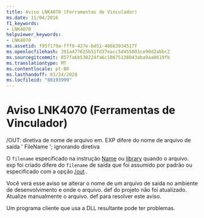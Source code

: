 ```yaml
---
title: Aviso LNK4070 (Ferramentas de Vinculador)
ms.date: 11/04/2016
f1_keywords:
- LNK4070
helpviewer_keywords:
- LNK4070
ms.assetid: f95f179a-fff9-427e-bd51-466b3934517f
ms.openlocfilehash: 391a477625b51fd37eacc5d455801ce90d2abbc2
ms.sourcegitcommit: 857fa6b530224fa6c18675138043aba9aa0619fb
ms.translationtype: MT
ms.contentlocale: pt-BR
ms.lasthandoff: 03/24/2020
ms.locfileid: "80193999"
---
```

# <a name="linker-tools-warning-lnk4070"></a>Aviso LNK4070 (Ferramentas de Vinculador)

/OUT: diretiva de nome de arquivo em. EXP difere do nome de arquivo de saída ' FileName '; ignorando diretiva

O `filename` especificado na instrução [Name](../../build/reference/name-c-cpp.md) ou [library](../../build/reference/library.md) quando o arquivo. exp foi criado difere do `filename` de saída que foi assumido por padrão ou especificado com a opção [/out](../../build/reference/out-output-file-name.md) .

Você verá esse aviso se alterar o nome de um arquivo de saída no ambiente de desenvolvimento e onde o arquivo. def do projeto não foi atualizado. Atualize manualmente o arquivo. def para resolver este aviso.

Um programa cliente que usa a DLL resultante pode ter problemas.
